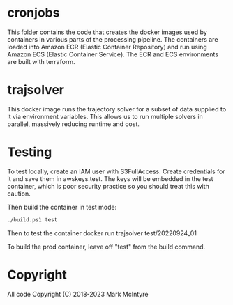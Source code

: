 # cronjobs

This folder contains the code that creates the docker images used by containers in various parts of the processing pipeline. The containers are loaded into Amazon ECR (Elastic Container Repository) and run using Amazon ECS (Elastic Container Service). The ECR and ECS environments are built with terraform. 

# trajsolver
This docker image runs the trajectory solver for a subset of data supplied to it via environment variables. This allows us to run multiple solvers in parallel, massively reducing runtime and cost. 

# Testing
To test locally, create an IAM user with S3FullAccess. Create credentials for it and save them in awskeys.test. The keys will be embedded in the test container, which is poor security practice so you should treat this with caution.

Then  build the container in test mode: 
``` bash
./build.ps1 test
```

Then to test the container
  docker run trajsolver test/20220924_01

To build the prod container, leave off "test" from the build command. 

# Copyright
All code Copyright (C) 2018-2023 Mark McIntyre